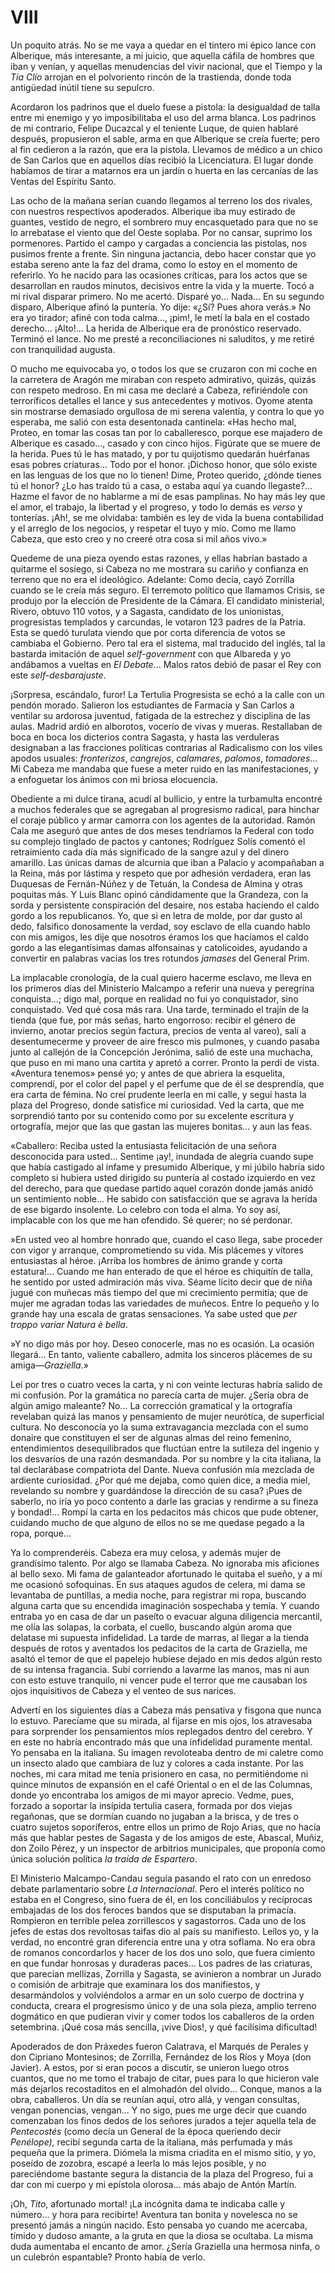 # VIII

Un poquito atrás. No se me vaya a quedar en el tintero mi épico lance con
Alberique, más interesante, a mi juicio, que aquella cáfila de hombres que iban
y venían, y aquellas menudencias del vivir nacional, que el Tiempo y la *Tía
Clío* arrojan en el polvoriento rincón de la trastienda, donde toda antigüedad
inútil tiene su sepulcro.

Acordaron los padrinos que el duelo fuese a pistola: la desigualdad de talla
entre mi enemigo y yo imposibilitaba el uso del arma blanca. Los padrinos de mi
contrario, Felipe Ducazcal y el teniente Luque, de quien hablaré después,
propusieron el sable, arma en que Alberique se creía fuerte; pero al fin
cedieron a la razón, que era la pistola. Llevamos de médico a un chico de San
Carlos que en aquellos días recibió la Licenciatura. El lugar donde habíamos de
tirar a matarnos era un jardín o huerta en las cercanías de las Ventas del
Espíritu Santo.

Las ocho de la mañana serían cuando llegamos al terreno los dos rivales, con
nuestros respectivos apoderados. Alberique iba muy estirado de guantes, vestido
de negro, el sombrero muy encasquetado para que no se lo arrebatase el viento
que del Oeste soplaba. Por no cansar, suprimo los pormenores. Partido el campo
y cargadas a conciencia las pistolas, nos pusimos frente a frente. Sin ninguna
jactancia, debo hacer constar que yo estaba sereno ante la faz del drama, como
lo estoy en el momento de referirlo. Yo he nacido para las ocasiones críticas,
para los actos que se desarrollan en raudos minutos, decisivos entre la vida
y la muerte. Tocó a mi rival disparar primero. No me acertó. Disparé yo...
Nada... En su segundo disparo, Alberique afinó la puntería. Yo dije: «¿Sí? Pues
ahora verás.» No era yo tirador; afiné con toda calma..., ¡pim!, le metí la
bala en el costado derecho... ¡Alto!... La herida de Alberique era de
pronóstico reservado. Terminó el lance. No me presté a reconciliaciones ni
saluditos, y me retiré con tranquilidad augusta.

O mucho me equivocaba yo, o todos los que se cruzaron con mi coche en la
carretera de Aragón me miraban con respeto admirativo, quizás, quizás con
respeto medroso. En mi casa me declaré a Cabeza, refiriéndole con terroríficos
detalles el lance y sus antecedentes y motivos. Oyome atenta sin mostrarse
demasiado orgullosa de mi serena valentía, y contra lo que yo esperaba, me
salió con esta desentonada cantinela: «Has hecho mal, Proteo, en tomar las
cosas tan por lo caballeresco, porque ese majadero de Alberique es casado...,
casado y con cinco hijos. Figúrate que se muere de la herida. Pues tú le has
matado, y por tu quijotismo quedarán huérfanas esas pobres criaturas... Todo
por el honor. ¡Dichoso honor, que sólo existe en las lenguas de los que no lo
tienen! Dime, Proteo querido, ¿dónde tienes tú el honor? ¿Lo has traído tú
a casa, o estaba aquí ya cuando llegaste?... Hazme el favor de no hablarme a mí
de esas pamplinas. No hay más ley que el amor, el trabajo, la libertad y el
progreso, y todo lo demás es *verso* y tonterías. ¡Ah!, se me olvidaba: también
es ley de vida la buena contabilidad y el arreglo de los negocios, y respetar
el tuyo y mío. Como me llamo Cabeza, que esto creo y no creeré otra cosa si mil
años vivo.»

Quedeme de una pieza oyendo estas razones, y ellas habrían bastado a quitarme
el sosiego, si Cabeza no me mostrara su cariño y confianza en terreno que no
era el ideológico. Adelante: Como decía, cayó Zorrilla cuando se le creía más
seguro. El terremoto político que llamamos Crisis, se produjo por la elección
de Presidente de la Cámara. El candidato ministerial, Rivero, obtuvo 110 votos,
y a Sagasta, candidato de los unionistas, progresistas templados y carcundas,
le votaron 123 padres de la Patria. Esta se quedó turulata viendo que por corta
diferencia de votos se cambiaba el Gobierno. Pero tal era el sistema, mal
traducido del inglés, tal la bastarda imitación de aquel *self-government* con
que Albareda y yo andábamos a vueltas en *El Debate*... Malos ratos debió de
pasar el Rey con este *self-desbarajuste*.

¡Sorpresa, escándalo, furor! La Tertulia Progresista se echó a la calle con un
pendón morado. Salieron los estudiantes de Farmacia y San Carlos a ventilar su
ardorosa juventud, fatigada de la estrechez y disciplina de las aulas. Madrid
ardió en alborotos, vocerío de vivas y mueras. Restallaban de boca en boca los
dicterios contra Sagasta, y hasta las verduleras designaban a las fracciones
políticas contrarias al Radicalismo con los viles apodos usuales:
*fronterizos*, *cangrejos*, *calamares*, *palomos*, *tomadores*... Mi Cabeza me
mandaba que fuese a meter ruido en las manifestaciones, y a enfoguetar los
ánimos con mi briosa elocuencia.

Obediente a mi dulce tirana, acudí al bullicio, y entre la turbamulta encontré
a muchos federales que se agregaban al progresismo radical, para hinchar el
coraje público y armar camorra con los agentes de la autoridad. Ramón Cala me
aseguró que antes de dos meses tendríamos la Federal con todo su complejo
tinglado de pactos y cantones; Rodríguez Solís comentó el retraimiento cada día
más significado de la sangre azul y del dinero amarillo.  Las únicas damas de
alcurnia que iban a Palacio y acompañaban a la Reina, más por lástima y respeto
que por adhesión verdadera, eran las Duquesas de Fernán-Núñez y de Tetuán, la
Condesa de Almina y otras poquitas más. Y Luis Blanc opinó cándidamente que la
Grandeza, con la sorda y persistente conspiración del desaire, nos estaba
haciendo el caldo gordo a los republicanos. Yo, que si en letra de molde, por
dar gusto al dedo, falsifico donosamente la verdad, soy esclavo de ella cuando
hablo con mis amigos, les dije que nosotros éramos los que hacíamos el caldo
gordo a las elegantísimas damas alfonsainas y catolicoides, ayudando
a convertir en palabras vacías los tres rotundos *jamases* del General Prim.

La implacable cronología, de la cual quiero hacerme esclavo, me lleva en los
primeros días del Ministerio Malcampo a referir una nueva y peregrina
conquista...; digo mal, porque en realidad no fui yo conquistador, sino
conquistado. Ved qué cosa más rara. Una tarde, terminado el trajín de la tienda
(que fue, por más señas, harto engorroso: recibir el género de invierno, anotar
precios según factura, precios de venta al vareo), salí a desentumecerme
y proveer de aire fresco mis pulmones, y cuando pasaba junto al callejón de la
Concepción Jerónima, salió de este una muchacha, que puso en mi mano una
cartita y apretó a correr. Pronto la perdí de vista. «Aventura tenemos» pensé
yo; y antes de que abriera la esquelita, comprendí, por el color del papel y el
perfume que de él se desprendía, que era carta de fémina. No creí prudente
leerla en mi calle, y seguí hasta la plaza del Progreso, donde satisfice mi
curiosidad. Ved la carta, que me sorprendió tanto por su contenido como por su
excelente escritura y ortografía, mejor que las que gastan las mujeres
bonitas... y aun las feas.

«Caballero: Reciba usted la entusiasta felicitación de una señora desconocida
para usted... Sentime ¡ay!, inundada de alegría cuando supe que había castigado
al infame y presumido Alberique, y mi júbilo habría sido completo si hubiera
usted dirigido su puntería al costado izquierdo en vez del derecho, para que
quedase partido aquel corazón donde jamás anidó un sentimiento noble... He
sabido con satisfacción que se agrava la herida de ese bigardo insolente. Lo
celebro con toda el alma. Yo soy así, implacable con los que me han ofendido.
Sé querer; no sé perdonar.

»En usted veo al hombre honrado que, cuando el caso llega, sabe proceder con
vigor y arranque, comprometiendo su vida. Mis plácemes y vítores entusiastas
al héroe. ¡Arriba los hombres de ánimo grande y corta estatura!...
Cuando me han enterado de que el héroe es chiquitín de talla, he sentido
por usted admiración más viva. Séame lícito decir que de niña jugué con
muñecas más tiempo del que mi crecimiento permitía; que de mujer me agradan
todas las variedades de muñecos. Entre lo pequeño y lo grande hay una escala
de gratas sensaciones. Ya sabe usted que *per troppo variar Natura è bella*.

»Y no digo más por hoy. Deseo conocerle, mas no es ocasión. La ocasión
llegará... En tanto, valiente caballero, admita los sinceros plácemes de su
amiga—*Graziella*.»

Leí por tres o cuatro veces la carta, y ni con veinte lecturas habría salido de
mi confusión. Por la gramática no parecía carta de mujer. ¿Sería obra de algún
amigo maleante? No... La corrección gramatical y la ortografía revelaban quizá
las manos y pensamiento de mujer neurótica, de superficial cultura. No
desconocía yo la suma extravagancia mezclada con el sumo donaire que
constituyen el ser de algunas almas del reino femenino, entendimientos
desequilibrados que fluctúan entre la sutileza del ingenio y los desvaríos de
una razón desmandada. Por su nombre y la cita italiana, la tal declarábase
compatriota del Dante. Nueva confusión mía mezclada de ardiente curiosidad.
¿Por qué me dejaba, como quien dice, a media miel, revelando su nombre
y guardándose la dirección de su casa? ¡Pues de saberlo, no iría yo poco
contento a darle las gracias y rendirme a su fineza y bondad!... Rompí la carta
en los pedacitos más chicos que pude obtener, cuidando mucho de que alguno de
ellos no se me quedase pegado a la ropa, porque...

Ya lo comprenderéis. Cabeza era muy celosa, y además mujer de grandísimo
talento. Por algo se llamaba Cabeza. No ignoraba mis aficiones al bello sexo.
Mi fama de galanteador afortunado le quitaba el sueño, y a mí me ocasionó
sofoquinas. En sus ataques agudos de celera, mi dama se levantaba de puntillas,
a media noche, para registrar mi ropa, buscando alguna carta que su encendida
imaginación sospechaba y temía. Y cuando entraba yo en casa de dar un paseíto
o evacuar alguna diligencia mercantil, me olía las solapas, la corbata, el
cuello, buscando algún aroma que delatase mi supuesta infidelidad. La tarde de
marras, al llegar a la tienda después de rotos y aventados los pedacitos de la
carta de Graziella, me asaltó el temor de que el papelejo hubiese dejado en mis
dedos algún resto de su intensa fragancia. Subí corriendo a lavarme las manos,
mas ni aun con esto estuve tranquilo, ni vencer pude el terror que me causaban
los ojos inquisitivos de Cabeza y el venteo de sus narices.

Advertí en los siguientes días a Cabeza más pensativa y fisgona que nunca lo
estuvo. Parecíame que su mirada, al fijarse en mis ojos, los atravesaba para
sorprender los pensamientos míos replegados dentro del cerebro. Y en este no
habría encontrado más que una infidelidad puramente mental. Yo pensaba en la
italiana. Su imagen revoloteaba dentro de mi caletre como un insecto alado que
cambiara de luz y colores a cada instante. Por las noches, mi cara mitad me
tenía prisionero en casa, no permitiéndome ni quince minutos de expansión en el
café Oriental o en el de las Columnas, donde yo encontraba los amigos de mi
mayor aprecio. Vedme, pues, forzado a soportar la insípida tertulia casera,
formada por dos viejas regañonas, que se dormían cuando no jugaban a la brisca,
y de tres o cuatro sujetos soporíferos, entre ellos un primo de Rojo Arias, que
no hacía más que hablar pestes de Sagasta y de los amigos de este, Abascal,
Muñiz, don Zoilo Pérez, y un inspector de arbitrios municipales, que proponía
como única solución política *la traída de Espartero*.

El Ministerio Malcampo-Candau seguía pasando el rato con un enredoso debate
parlamentario sobre *La Internacional*. Pero el interés político no estaba en
el Congreso, sino fuera de él, en los conciliábulos y recíprocas embajadas de
los dos feroces bandos que se disputaban la primacía. Rompieron en terrible
pelea zorrillescos y sagastorros. Cada uno de los jefes de estas dos revoltosas
taifas dio al país su manifiesto. Leílos yo, y la verdad, no encontré gran
diferencia entre una y otra soflama. No era obra de romanos concordarlos
y hacer de los dos uno solo, que fuera cimiento en que fundar honrosas
y duraderas paces... Los padres de las criaturas, que parecían mellizas,
Zorrilla y Sagasta, se avinieron a nombrar un Jurado o comisión de arbitraje
que examinara los dos manifiestos, y desarmándolos y volviéndolos a armar en un
solo cuerpo de doctrina y conducta, creara el progresismo único y de una sola
pieza, amplio terreno dogmático en que pudieran vivir y comer todos los
caballeros de la orden setembrina. ¡Qué cosa más sencilla, ¡vive Dios!, y qué
facilísima dificultad!

Apoderados de don Práxedes fueron Calatrava, el Marqués de Perales y don
Cipriano Montesinos; de Zorrilla, Fernández de los Ríos y Moya (don Javier).
A estos, por si eran pocos a discutir, se unieron luego otros cuantos, que no
me tomo el trabajo de citar, pues para lo que hicieron vale más dejarlos
recostaditos en el almohadón del olvido... Conque, manos a la obra, caballeros.
Un día se reunían aquí, otro allá, y vengan consultas, vengan ponencias,
vengan... Y no sigo, pues me urge decir que cuando comenzaban los finos dedos
de los señores jurados a tejer aquella tela de *Pentecostés* (como decía un
General de la época queriendo decir *Penélope),* recibí segunda carta de la
italiana, más perfumada y más pequeña que la primera. Diómela la misma criadita
en el mismo sitio, y yo, poseído de zozobra, escapé a leerla lo más lejos
posible, y no pareciéndome bastante segura la distancia de la plaza del
Progreso, fui a dar con mi cuerpo y mi epístola olorosa... más abajo de Antón
Martín.

¡Oh, *Tito*, afortunado mortal! ¡La incógnita dama te indicaba calle
y número... y hora para recibirte! Aventura tan bonita y novelesca no se
presentó jamás a ningún nacido. Esto pensaba yo cuando me acercaba, tímido
y dudoso amante, a la gruta en que la diosa se ocultaba. La misma duda
aumentaba el encanto de amor. ¿Sería Graziella una hermosa ninfa, o un culebrón
espantable? Pronto había de verlo.
